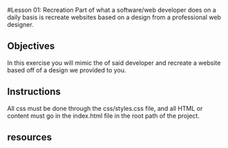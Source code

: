 #Lesson 01: Recreation
Part of what a software/web developer does on a daily basis is recreate websites based on a design from a professional web designer.

## Objectives

In this exercise you will mimic the of said developer and recreate a website based off of a design we provided to you.

## Instructions

All css must be done through the css/styles.css file, and all HTML or content must go in the index.html file in the root path of the project.

## resources
